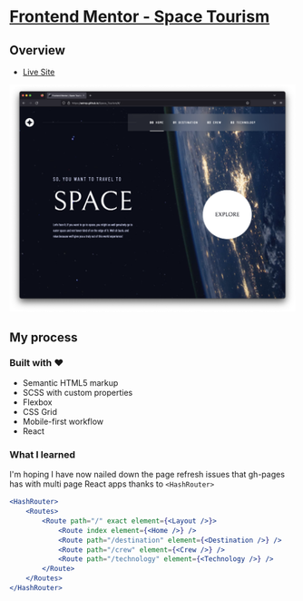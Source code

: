 # [Frontend Mentor - Space Tourism](https://www.frontendmentor.io/challenges/space-tourism-multipage-website-gRWj1URZ3)

## Overview

-   [Live Site](https://satrop.github.io/Space_Tourism/)

![](./LG.png)

## My process

### Built with ❤️

-   Semantic HTML5 markup
-   SCSS with custom properties
-   Flexbox
-   CSS Grid
-   Mobile-first workflow
-   React

### What I learned

I'm hoping I have now nailed down the page refresh issues that gh-pages has with multi page React apps thanks to `<HashRouter>`

```jsx
<HashRouter>
	<Routes>
		<Route path="/" exact element={<Layout />}>
			<Route index element={<Home />} />
			<Route path="/destination" element={<Destination />} />
			<Route path="/crew" element={<Crew />} />
			<Route path="/technology" element={<Technology />} />
		</Route>
	</Routes>
</HashRouter>
```

